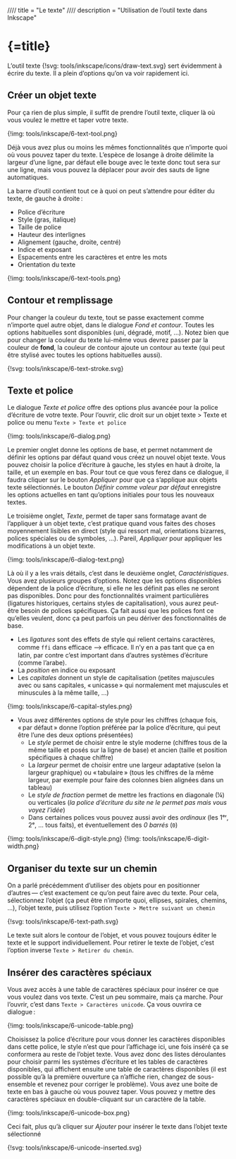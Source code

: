 //// title = "Le texte"
//// description = "Utilisation de l’outil texte dans Inkscape"

# {=title}

L’outil texte {!svg: tools/inkscape/icons/draw-text.svg} sert évidemment à écrire du texte. Il a plein d’options qu’on va voir rapidement ici.

## Créer un objet texte

Pour ça rien de plus simple, il suffit de prendre l’outil texte, cliquer là où vous voulez le mettre et taper votre texte.

{!img: tools/inkscape/6-text-tool.png}

Déjà vous avez plus ou moins les mêmes fonctionnalités que n’importe quoi où vous pouvez taper du texte. L’espèce de losange à droite délimite la largeur d’une ligne, par défaut elle bouge avec le texte donc tout sera sur une ligne, mais vous pouvez la déplacer pour avoir des sauts de ligne automatiques.

La barre d’outil contient tout ce à quoi on peut s’attendre pour éditer du texte, de gauche à droite :

- Police d’écriture
- Style (gras, italique)
- Taille de police
- Hauteur des interlignes
- Alignement (gauche, droite, centré)
- Indice et exposant
- Espacements entre les caractères et entre les mots
- Orientation du texte

{!img: tools/inkscape/6-text-tools.png}

## Contour et remplissage

Pour changer la couleur du texte, tout se passe exactement comme n’importe quel autre objet, dans le dialogue *Fond et contour*. Toutes les options habituelles sont disponibles (uni, dégradé, motif, …). Notez bien que pour changer la couleur du texte lui-même vous devrez passer par la couleur de **fond**, la couleur de contour ajoute un contour au texte (qui peut être stylisé avec toutes les options habituelles aussi).

{!svg: tools/inkscape/6-text-stroke.svg}

## Texte et police

Le dialogue *Texte et police* offre des options plus avancée pour la police d’écriture de votre texte. Pour l’ouvrir, clic droit sur un objet texte > Texte et police ou menu `Texte > Texte et police`

{!img: tools/inkscape/6-dialog.png}

Le premier onglet donne les options de base, et permet notamment de définir les options par défaut quand vous créez un nouvel objet texte. Vous pouvez choisir la police d’écriture à gauche, les styles en haut à droite, la taille, et un exemple en bas. Pour tout ce que vous ferez dans ce dialogue, il faudra cliquer sur le bouton *Appliquer* pour que ça s’applique aux objets texte sélectionnés. Le bouton *Définir comme valeur par défaut* enregistre les options actuelles en tant qu’options initiales pour tous les nouveaux textes.

Le troisième onglet, *Texte*, permet de taper sans formatage avant de l’appliquer à un objet texte, c’est pratique quand vous faites des choses moyennement lisibles en direct (style qui ressort mal, orientations bizarres, polices spéciales ou de symboles, …). Pareil, *Appliquer* pour appliquer les modifications à un objet texte.

{!img: tools/inkscape/6-dialog-text.png}

Là où il y a les vrais détails, c’est dans le deuxième onglet, *Caractéristiques*. Vous avez plusieurs groupes d’options. Notez que les options disponibles dépendent de la police d’écriture, si elle ne les définit pas elles ne seront pas disponibles. Donc pour des fonctionnalités vraiment particulières (ligatures historiques, certains styles de capitalisation), vous aurez peut-être besoin de polices spécifiques. Ça fait aussi que les polices font ce qu’elles veulent, donc ça peut parfois un peu dériver des fonctionnalités de base.

- Les *ligatures* sont des effets de style qui relient certains caractères, comme `ffi` dans efficace ⟶ eﬃcace. Il n’y en a pas tant que ça en latin, par contre c’est important dans d’autres systèmes d’écriture (comme l’arabe).
- La *position* en indice ou exposant
- Les *capitales* donnent un style de capitalisation (petites majuscules avec ou sans capitales, « unicasse » qui normalement met majuscules et minuscules à la même taille, …)

{!img: tools/inkscape/6-capital-styles.png}

- Vous avez différentes options de style pour les chiffres (chaque fois, « par défaut » donne l’option préférée par la police d’écriture, qui peut être l’une des deux options présentées)
	- Le *style* permet de choisir entre le style moderne (chiffres tous de la même taille et posés sur la ligne de base) et ancien (taille et position spécifiques à chaque chiffre)
	- La *largeur* permet de choisir entre une largeur adaptative (selon la largeur graphique) ou « tabulaire » (tous les chiffres de la même largeur, par exemple pour faire des colonnes bien alignées dans un tableau)
	- Le *style de fraction* permet de mettre les fractions en diagonale (¼) ou verticales (*la police d’écriture du site ne le permet pas mais vous voyez l’idée*)
	- Dans certaines polices vous pouvez aussi avoir des *ordinaux* (les 1ᵉʳ, 2ᵉ, … tous faits), et éventuellement des *0 barrés* (`0`)

{!img: tools/inkscape/6-digit-style.png}
{!img: tools/inkscape/6-digit-width.png}

## Organiser du texte sur un chemin

On a parlé précédemment d’utiliser des objets pour en positionner d’autres — c’est exactement ce qu’on peut faire avec du texte. Pour cela, sélectionnez l’objet (ça peut être n’importe quoi, ellipses, spirales, chemins, …), l’objet texte, puis utilisez l’option `Texte > Mettre suivant un chemin`

{!svg: tools/inkscape/6-text-path.svg}

Le texte suit alors le contour de l’objet, et vous pouvez toujours éditer le texte et le support individuellement. Pour retirer le texte de l’objet, c’est l’option inverse `Texte > Retirer du chemin`.

## Insérer des caractères spéciaux

Vous avez accès à une table de caractères spéciaux pour insérer ce que vous voulez dans vos texte. C’est un peu sommaire, mais ça marche. Pour l’ouvrir, c’est dans `Texte > Caractères unicode`. Ça vous ouvrira ce dialogue :

{!img: tools/inkscape/6-unicode-table.png}

Choisissez la police d’écriture pour vous donner les caractères disponibles dans cette police, le style n’est que pour l’affichage ici, une fois inséré ça se conformera au reste de l’objet texte.
Vous avez donc des listes déroulantes pour choisir parmi les systèmes d’écriture et les tables de caractères disponibles, qui affichent ensuite une table de caractères disponibles (il est possible qu’à la première ouverture ça n’affiche rien, changez de sous-ensemble et revenez pour corriger le problème). Vous avez une boite de texte en bas à gauche où vous pouvez taper. Vous pouvez y mettre des caractères spéciaux en double-cliquant sur un caractère de la table.

{!img: tools/inkscape/6-unicode-box.png}

Ceci fait, plus qu’à cliquer sur *Ajouter* pour insérer le texte dans l’objet texte sélectionné

{!svg: tools/inkscape/6-unicode-inserted.svg}
